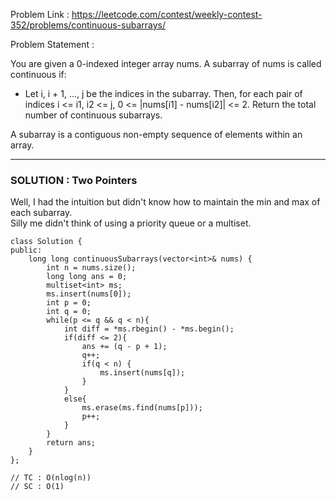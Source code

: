 Problem Link : https://leetcode.com/contest/weekly-contest-352/problems/continuous-subarrays/

Problem Statement : 

You are given a 0-indexed integer array nums. A subarray of nums is called continuous if:

* Let i, i + 1, ..., j be the indices in the subarray. Then, for each pair of indices i <= i1, i2 <= j, 0 <= |nums[i1] - nums[i2]| <= 2.
Return the total number of continuous subarrays.

A subarray is a contiguous non-empty sequence of elements within an array.

-----------------------------------------------------------------------------------------------

### SOLUTION : Two Pointers

Well, I had the intuition but didn't know how to maintain the min and max of each subarray.<br>
Silly me didn't think of using a priority queue or a multiset.


```
class Solution {
public:
    long long continuousSubarrays(vector<int>& nums) {
        int n = nums.size();
        long long ans = 0;
        multiset<int> ms;
        ms.insert(nums[0]);
        int p = 0;
        int q = 0;
        while(p <= q && q < n){
            int diff = *ms.rbegin() - *ms.begin();
            if(diff <= 2){
                ans += (q - p + 1);
                q++;
                if(q < n) {
                    ms.insert(nums[q]);
                }
            }
            else{
                ms.erase(ms.find(nums[p]));
                p++;
            }
        }
        return ans;
    }
};

// TC : O(nlog(n))
// SC : O(1)
```